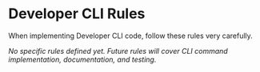 # Developer CLI Rules

When implementing Developer CLI code, follow these rules very carefully.

*No specific rules defined yet. Future rules will cover CLI command implementation, documentation, and testing.*
